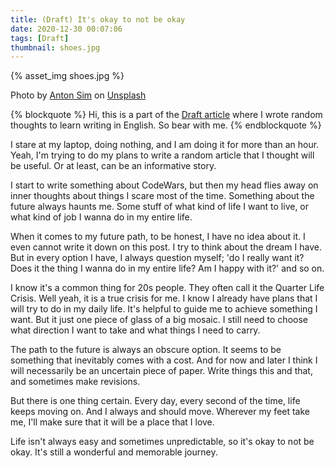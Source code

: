 ```yaml
---
title: (Draft) It's okay to not be okay
date: 2020-12-30 00:07:06
tags: [Draft]
thumbnail: shoes.jpg
---
```

{% asset_img shoes.jpg %}

<span>Photo by <a href="https://unsplash.com/@ajsim_ph?utm_source=unsplash&amp;utm_medium=referral&amp;utm_content=creditCopyText">Anton Sim</a> on <a href="https://unsplash.com/?utm_source=unsplash&amp;utm_medium=referral&amp;utm_content=creditCopyText">Unsplash</a></span>

{% blockquote %}
Hi, this is a part of the [Draft article](https://adisaktijrs.github.io/2020/12/22/draft-what-is-this/) where I wrote random thoughts to learn writing in English. So bear with me.
{% endblockquote %}

I stare at my laptop, doing nothing, and I am doing it for more than an hour. Yeah, I'm trying to do my plans to write a random article that I thought will be useful. Or at least, can be an informative story.

I start to write something about CodeWars, but then my head flies away on inner thoughts about things I scare most of the time. Something about the future always haunts me. Some stuff of what kind of life I want to live, or what kind of job I wanna do in my entire life.

When it comes to my future path, to be honest, I have no idea about it. I even cannot write it down on this post. I try to think about the dream I have. But in every option I have, I always question myself; 'do I really want it? Does it the thing I wanna do in my entire life? Am I happy with it?' and so on.

I know it's a common thing for 20s people. They often call it the Quarter Life Crisis. Well yeah, it is a true crisis for me. I know I already have plans that I will try to do in my daily life. It's helpful to guide me to achieve something I want. But it just one piece of glass of a big mosaic. I still need to choose what direction I want to take and what things I need to carry.

The path to the future is always an obscure option. It seems to be something that inevitably comes with a cost. And for now and later I think I will necessarily be an uncertain piece of paper. Write things this and that, and sometimes make revisions.

But there is one thing certain. Every day, every second of the time, life keeps moving on. And I always and should move. Wherever my feet take me, I'll make sure that it will be a place that I love.

Life isn't always easy and sometimes unpredictable, so it's okay to not be okay. It's still a wonderful and memorable journey.

